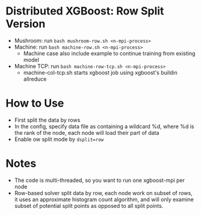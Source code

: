 Distributed XGBoost: Row Split Version
====
* Mushroom: run ```bash mushroom-row.sh <n-mpi-process>```
* Machine: run ```bash machine-row.sh <n-mpi-process>```
  - Machine case also include example to continue training from existing model
* Machine TCP: run ```bash machine-row-tcp.sh <n-mpi-process>```
  - machine-col-tcp.sh starts xgboost job using xgboost's buildin allreduce 

How to Use
====
* First split the data by rows
* In the config, specify data file as containing a wildcard %d, where %d is the rank of the node, each node will load their part of data
* Enable ow split mode by ```dsplit=row```

Notes
====
* The code is multi-threaded, so you want to run one xgboost-mpi per node
* Row-based solver split data by row, each node work on subset of rows, it uses an approximate histogram count algorithm,
  and will only examine subset of potential split points as opposed to all split points.

